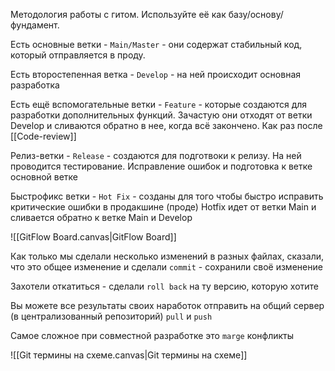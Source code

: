 Методология работы с гитом. Используйте её как базу/основу/фундамент.

Есть основные ветки - `Main/Master` - они содержат стабильный код, который отправляется в проду.

Есть второстепенная ветка - `Develop` - на ней происходит основная разработка

Есть ещё вспомогательные ветки - `Feature` - которые создаются для разработки дополнительных функций. Зачастую они отходят от ветки Develop и сливаются обратно в нее, когда всё закончено. Как раз после [[Code-review]] 

Релиз-ветки - `Release` - создаются для подготвоки к релизу. На ней проводится тестирование. Исправление ошибок и подготовка к ветке основной ветке

Быстрофикс ветки - `Hot Fix` - созданы для того чтобы быстро исправить критические ошибки в продакшине (проде) Hotfix идет от ветки Main и сливается обратно к ветке Main и Develop

![[GitFlow Board.canvas|GitFlow Board]]




Как только мы сделали несколько изменений в разных файлах, сказали, что это общее изменение и сделали `commit` - сохранили своё изменение

Захотели откатиться - сделали `roll back` на ту версию, которую хотите

Вы можете все результаты своих наработок отправить на общий сервер (в централизованный репозиторий)
`pull` и `push`

Самое сложное при совместной разработке это `marge` конфликты

![[Git термины на схеме.canvas|Git термины на схеме]]